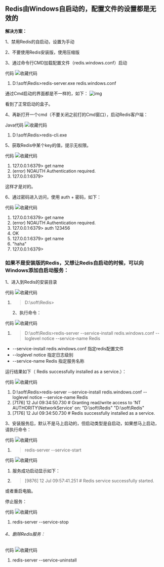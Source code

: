 ## **Redis由Windows自启动的，配置文件的设置都是无效的** 

**解决方案：**

1、禁用Redis的自启动，设置为手动

2、不要使用Redis安装版，使用压缩版

3、通过命令行CMD加载配置文件（redis.windows.conf）启动

代码  ![收藏代码](http://fanshuyao.iteye.com/images/icon_star.png)

1. D:\soft\Redis>redis-server.exe redis.windows.conf  

 

通过Cmd启动的界面都是不一样的，如下：
![img](https://images2015.cnblogs.com/blog/1081330/201707/1081330-20170711171858743-1029152175.png)

看到了正常启动的盒子。

 

4、再新打开一个cmd（不要关闭之前打的Cmd窗口），启动Redis客户端：

Java代码  ![收藏代码](http://fanshuyao.iteye.com/images/icon_star.png)

1. D:\soft\Redis>redis-cli.exe  

 

5、获取Redis中某个key的值，提示无权限。

 

代码  ![收藏代码](http://fanshuyao.iteye.com/images/icon_star.png)

1. 127.0.0.1:6379> get name  
2. (error) NOAUTH Authentication required.  
3. 127.0.0.1:6379>  

 这样才是对的。

 

6、通过密码进入访问，使用 auth + 密码，如下：

代码  ![收藏代码](http://fanshuyao.iteye.com/images/icon_star.png)

1. 127.0.0.1:6379> get name  
2. (error) NOAUTH Authentication required.  
3. 127.0.0.1:6379> auth 123456  
4. OK  
5. 127.0.0.1:6379> get name  
6. "haha"  
7. 127.0.0.1:6379>  

### **如果不是安装版的Redis，又想让Redis自启动的时候，可以向Windows添加自启动服务：**

1、进入到Redis的安装目录

代码  ![收藏代码](http://fanshuyao.iteye.com/images/icon_star.png)

1. > D:\soft\Redis>  

   2、执行命令：

代码  ![收藏代码](http://fanshuyao.iteye.com/images/icon_star.png)

1. > D:\soft\Redis>redis-server --service-install redis.windows.conf --loglevel notice --service-name Redis  

-  --service-install redis.windows.conf  指定redis配置文件
- --loglevel notice 指定日志级别
- --service-name Redis 指定服务名称

 

运行结果如下（ Redis successfully installed as a service.）：

代码  ![收藏代码](http://fanshuyao.iteye.com/images/icon_star.png)

1. D:\soft\Redis>redis-server --service-install redis.windows.conf --loglevel notice --service-name Redis  
2. [7176] 12 Jul 09:34:50.730 # Granting read/write access to 'NT AUTHORITY\NetworkService' on: "D:\soft\Redis" "D:\soft\Redis\"  
3. [7176] 12 Jul 09:34:50.730 # Redis successfully installed as a service.  

 

3、安装服务后，默认不是马上启动的，但启动类型是自启动，如果想马上启动，请执行命令：

代码  ![收藏代码](http://fanshuyao.iteye.com/images/icon_star.png)

1. > redis-server --service-start  

代码  ![收藏代码](http://fanshuyao.iteye.com/images/icon_star.png)

1. 服务成功启动显示如下：  

2. > [9876] 12 Jul 09:57:41.251 # Redis service successfully started.  

或者重启电脑。

停止服务：

代码  ![收藏代码](http://fanshuyao.iteye.com/images/icon_star.png)

1. redis-server --service-stop  

###### 4、删除Redis服务：

代码  ![收藏代码](http://fanshuyao.iteye.com/images/icon_star.png)

1. redis-server --service-uninstall  